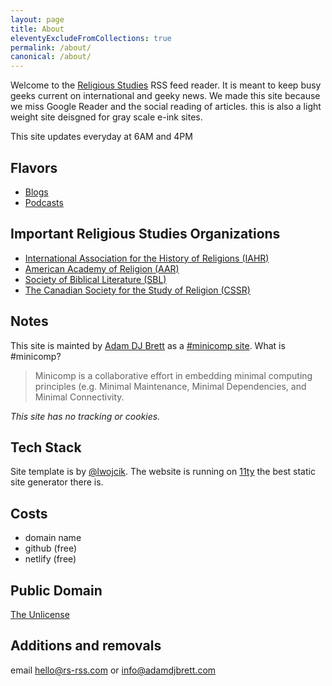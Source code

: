 ```yaml
---
layout: page
title: About
eleventyExcludeFromCollections: true
permalink: /about/
canonical: /about/
---
```

Welcome to the [Religious Studies](https://rs-rss.com/) RSS feed reader. It is meant to keep busy geeks current on international and geeky news. We made this site because we miss Google Reader and the social reading of articles. this is also a light weight site deisgned for gray scale e-ink sites. 

This site updates everyday at 6AM and 4PM

## Flavors
- [Blogs](https://rs-rss.com)
- [Podcasts](https://podcasts.rs-rss.com)

## Important Religious Studies Organizations
- [International Association for the History of Religions (IAHR)](http://www.iahr.dk/)
- [American Academy of Religion (AAR)](https://www.aarweb.org/)
- [Society of Biblical Literature (SBL)](http://www.sbl-site.org/)
- [The Canadian Society for the Study of Religion (CSSR)](https://cssrscer.ca/)

## Notes

This site is mainted by [Adam DJ Brett](https://adamdjbrett.com) as a [#minicomp site](https://minicomp.github.io/wiki/). What is #minicomp?
> Minicomp is a collaborative effort in embedding minimal computing principles (e.g. Minimal Maintenance, Minimal Dependencies, and Minimal Connectivity.

*This site has no tracking or cookies.*

## Tech Stack
Site template is by [@lwojcik](https://github.com/lwojcik). The website is running on [11ty](https://11ty.dev) the best static site generator there is.

## Costs
- domain name
- github (free)
- netlify (free)

## Public Domain
[The Unlicense](https://unlicense.org/)

## Additions and removals
email [hello@rs-rss.com](mailto:hello@rs-rss.com) or [info@adamdjbrett.com](mailto:info@adamdjbrett.com)
